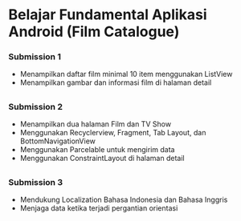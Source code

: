 # Belajar Fundamental Aplikasi Android (Film Catalogue)

### Submission 1
- Menampilkan daftar film minimal 10 item menggunakan ListView 
- Menampilkan gambar dan informasi film di halaman detail

##

### Submission 2
- Menampilkan dua halaman Film dan TV Show
- Menggunakan Recyclerview, Fragment, Tab Layout, dan BottomNavigationView
- Menggunakan Parcelable untuk mengirim data
- Menggunakan ConstraintLayout di halaman detail

##

### Submission 3
- Mendukung Localization Bahasa Indonesia dan Bahasa Inggris
- Menjaga data ketika terjadi pergantian orientasi
 
